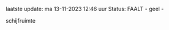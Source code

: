 laatste update: 
ma 13-11-2023 12:46   uur 
Status: FAALT - geel - 
<div class="service Y">schijfruimte</div>